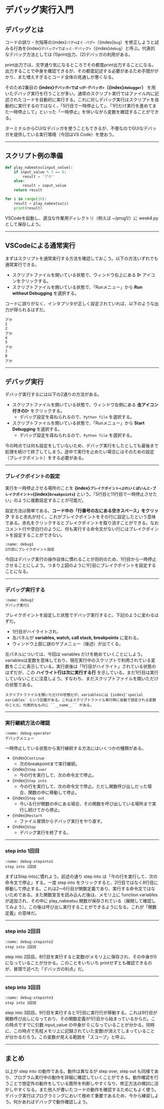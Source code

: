 # デバッグ実行入門

## デバッグとは
コードの誤り・欠陥等の{index}`バグ<ばぐ-バグ>`（{index}`bug`）を修正しようと試みる行為を{index}`デバッグ<でばっぐ-デバッグ>`（{index}`debug`）と呼ぶ。代表的なデバッグ方法としては (1)print出力、(2)デバッガの利用がある。

print出力では、文字通り気になるところでその都度print出力することになる。出力することで中身を確認できるが、その都度記述する必要があるため手間ががかり、また増えすぎるとコード全体の見通しが悪くなる。

そのため2番目の **{index}`デバッガ<でばっが-デバッガ>`（{index}`debugger`）** を用いたデバッグ実行を行うことが多い。通常のスクリプト実行ではファイル内に記述されたコードを自動的に実行する。これに対しデバッグ実行はスクリプトを自動的に実行するのではなく、「5行目で一時停止して」、「1行だけ実行を進めてまた一時停止して」といった「一時停止」を伴いながら変数を確認することができる。

ターミナルからCUIなデバッガを使うこともできるが、不便なのでGUIなデバッガを提供している実行環境（今回はVS Code）を使おう。

---
## スクリプト例の準備
```python
def play_nabeatsu(input_value):
    if input_value % 3 == 0:
        result = 'アホ'
    else:
        result = input_value
    return result

for i in range(10):
    result = play_nabeatsu(i)
    print(result)
```
VSCodeを起動し、適当な作業用ディレクトリ（例えば ~/prog1/）に week4.py として保存しよう。

---
## VSCodeによる通常実行
まずはスクリプトを通常実行する方法を確認しておこう。以下の方法いずれでも通常実行できる。
- スクリプトファイルを開いている状態で、ウィンドウ右上にある **▷** アイコンをクリックする。
- スクリプトファイルを開いている状態で、「Runメニュー」から **Run without Debugging** を選択する。

コードに誤りがなく、インタプリタが正しく設定されていれば、以下のような出力が得られるはずだ。
```shell
アホ
1
2
アホ
4
5
アホ
7
8
アホ
```

---
## デバッグ実行
デバッグ実行するには以下の2通りの方法がある。
- スクリプトファイルを開いている状態で、ウィンドウ左側にある **虫アイコン付きの▷** をクリックする。
  - デバッグ設定を尋ねられるので、``Python file`` を選択する。
- スクリプトファイルを開いている状態で、「Runメニュー」から **Start Debugging** を選択する。
  - デバッグ設定を尋ねられるので、``Python file`` を選択する。

今の時点では何も設定をしていないため、デバッグ実行をしたとしても最後まで処理を続けて終了してしまう。途中で実行を止めたい場合にはそのための設定（ブレイクポイント）をする必要がある。

---
### ブレイクポイントの設定
実行を一時停止させる場所のことを **{index}`ブレイクポイント<ぶれいくぽいんと-ブレイクポイント>`({index}`breakpoints`)** という。「5行目と11行目で一時停止させたい」のように複数設定することが可能だ。

設定方法は簡単である。**コード中の「行番号の左にある空きスペース」をクリック** すると赤丸が付く。これがブレイクポイントをその行に設定したという意味である。赤丸をクリックするとブレイクポイントを取り消すことができる。なおコメント行や空白行のように、何も実行する命令文がない行にはブレイクポイントを設定することができない。

```{figure} ./figs/debug1.png
:name: debug1
1行目にブレイクポイント設定
```

今回はデバッグ実行の操作自体に慣れることが目的のため、1行目から一時停止させることにしよう。つまり上図のように1行目にブレイクポイントを設定することになる。

---
### デバッグ実行する
```{figure} ./figs/debug2.png
:name: debug2
デバッグ実行1
```

ブレイクポイントを設定した状態でデバッグ実行すると、下記のように変わるはずだ。
- 1行目がハイライトされ、
- 左パネルが **variables, watch, call stack, breakpoints** に変わる。
- ウィンドウ上部に謎のサブメニュー（後述）が出てくる。

左パネルについては、今回は variables だけを眺めていくことにしよう。variablesは変数を意味しており、現在実行中のスクリプトで利用されている変数をここに表示している。実行直後は「1行目がハイライト」されている状態のはずだが、この **ハイライト行は次に実行する行** を示している。まだ1行目は実行していないことに注意しよう。すなわち、まだスクリプトファイルを開いただけの状態である。

```{tip}
スクリプトファイルを開いただけの状態だが、variablesには {index}`special variables` という記載がある。これはスクリプトファイル実行時に自動で設定される変数のことだ。代表的なものに ``__name__`` がある。
```

---
### 実行継続方法の確認
```{figure} ./figs/debug-operator.svg
:name: debug-operator
デバッグメニュー
```

一時停止している状態から実行継続する方法にはいくつかの種類がある。
- {index}`Continue`
  - 次のbreakpointまで実行継続。
- {index}`Step over`
  - 今の行を実行して、次の命令文で停止。
- {index}`Step into`
  - 今の行を実行して、次の命令文で停止。ただし関数呼び出しだった場合、関数の中に移動して停止。
- {index}`Step out`
  - 今いる行が関数の中にある場合、その関数を呼び出している場所まで実行し続けてから停止。
- {index}`Restart`
  - ファイル冒頭からデバッグ実行をやり直す。
- {index}`Stop`
  - デバッグ実行を終了する。

---
### step into 1回目
```{figure} ./figs/debug-stepinto1.png
:name: debug-stepinto1
step into 1回目
```

まずはStep intoに慣れよう。前述の通り step into は「今の行を実行して、次の命令文で停止」する。一度 step into をクリックすると、2行目ではなく8行目に移動して停止する。これは2〜6行目が関数定義であり、実行する命令文ではないためである。また関数宣言を読み込んだ後は、メモリ上に function variables が追加され、その中に play_nabeatsu 関数が保存されている（展開して確認してみよう）。この後は呼び出し実行することができるようになる。これが「関数定義」の意味だ。

---
### step into 2回目
```{figure} ./figs/debug-stepinto2.png
:name: debug-stepinto2
step into 2回目
```

step into 2回目。8行目を実行すると変数iがメモリ上に保存され、その中身が0になっていることが分かる。このことをいちいち printせずとも確認できるのが、冒頭で述べた「デバッガの利点」だ。

---
### step into 3回目
```{figure} ./figs/debug-stepinto3.png
:name: debug-stepinto3
step into 3回目
```

step into 3回目。9行目を実行すると1行目に実行行が移動する。これは9行目が関数呼び出しになっており、その関数定義が1行目から始まっているからだ。この時点ですでに引数 input_value の中身が 0 になっていることが分かる。同時に、この時点で先程メモリ上に記録されていた変数iが消えてしまっていることが分かるだろう。この変数が見える範囲を「スコープ」と呼ぶ。

---
## まとめ
以上が step into の動作である。動作は異なるが step over, step out も同様であり、プログラム実行中の動作を詳細に確認していくことができる。動作確認を行うことで想定外の動作をしている箇所を判断しやすくなり、修正方法の検討に活かしやすくなる。また他人が書いたコードの動作を確認するためにもよく使う。デバッグ実行はプログラミングにおいて極めて重要であるため、今から練習しよう。何かあればデバッグで動作確認しよう。
